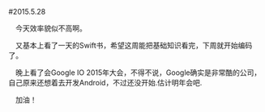 #2015.5.28  

&emsp;今天效率貌似不高啊。  

&emsp;又基本上看了一天的Swift书，希望这周能把基础知识看完，下周就开始编码了。  

&emsp;晚上看了会Google IO 2015年大会，不得不说，Google确实是非常酷的公司，自己原来还想着去开发Android，不过还没开始.估计明年会吧.  

&emsp;加油！  
